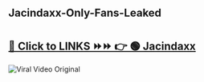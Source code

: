 
 ## Jacindaxx-Only-Fans-Leaked

# <h2><a href="https://clipsfans.com/Jacindaxx&ref=git">🔗 Click to LINKS ⏩⏩ 👉 🟢 Jacindaxx </a></h2>

<a href="https://clipsfans.com/Jacindaxx&ref=git" rel="nofollow" data-target="animated-image.originalLink"><img src="https://i.ibb.co.com/xMMVF88/686577567.gif" alt="Viral Video Original" style="max-width: 100%; display: inline-block;" data-target="animated-image.originalImage"></a>
